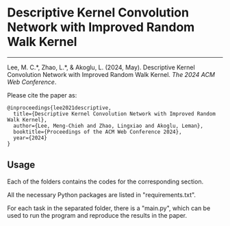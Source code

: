 # Descriptive Kernel Convolution Network with Improved Random Walk Kernel

------------

Lee, M. C.\*, Zhao, L.\*, & Akoglu, L. (2024, May). Descriptive Kernel Convolution Network with Improved Random Walk Kernel. *The 2024 ACM Web Conference*.

Please cite the paper as:

    @inproceedings{lee2021descriptive,
      title={Descriptive Kernel Convolution Network with Improved Random Walk Kernel},
      author={Lee, Meng-Chieh and Zhao, Lingxiao and Akoglu, Leman},
      booktitle={Proceedings of the ACM Web Conference 2024},
      year={2024}
    }


## Usage
Each of the folders contains the codes for the corresponding section.

All the necessary Python packages are listed in "requirements.txt".

For each task in the separated folder, there is a "main.py", which can be used to run the program and reproduce the results in the paper.
